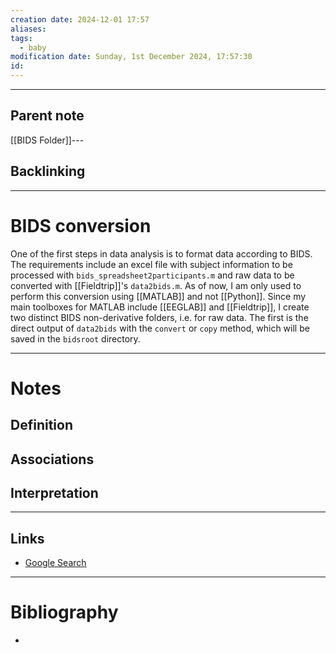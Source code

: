 ```yaml
---
creation date: 2024-12-01 17:57
aliases: 
tags:
  - baby
modification date: Sunday, 1st December 2024, 17:57:30
id:
---
```

---

## Parent note
[[BIDS Folder]]---
## Backlinking


---
# BIDS conversion
One of the first steps in data analysis is to format data according to BIDS. The requirements include an excel file with subject information to be processed with `bids_spreadsheet2participants.m` and raw data to be converted with  [[Fieldtrip]]'s `data2bids.m`. 
As of now, I am only used to perform this conversion using [[MATLAB]] and not [[Python]]. Since my main toolboxes for MATLAB include [[EEGLAB]] and [[Fieldtrip]], I create two distinct BIDS non-derivative folders, i.e. for raw data. The first is the direct output of `data2bids` with the  `convert` or `copy` method, which will be saved in the `bidsroot` directory.

---
# Notes

## Definition

## Associations

## Interpretation

---
## Links
- [Google Search](https://www.google.com/search?q=BIDS+conversion)

---
# Bibliography
+ 